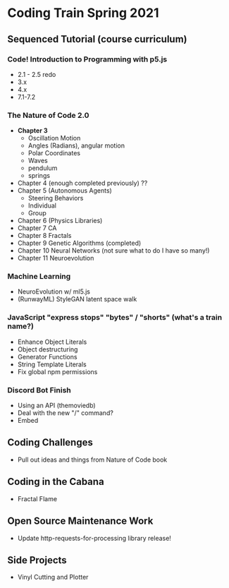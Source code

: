 # Coding Train Spring 2021

## Sequenced Tutorial (course curriculum)

### Code! Introduction to Programming with p5.js
* 2.1 - 2.5 redo
* 3.x
* 4.x
* 7.1-7.2

### The Nature of Code 2.0
* **Chapter 3**
    * Oscillation Motion
    * Angles (Radians), angular motion
    * Polar Coordinates
    * Waves
    * pendulum
    * springs
* Chapter 4 (enough completed previously) ??
* Chapter 5 (Autonomous Agents)
    * Steering Behaviors
    * Individual
    * Group
* Chapter 6 (Physics Libraries)
* Chapter 7 CA
* Chapter 8 Fractals
* Chapter 9 Genetic Algorithms (completed)
* Chapter 10 Neural Networks (not sure what to do I have so many!)
* Chapter 11 Neuroevolution

### Machine Learning
* NeuroEvolution w/ ml5.js
* (RunwayML) StyleGAN latent space walk

### JavaScript "express stops" "bytes" / "shorts" (what's a train name?)
* Enhance Object Literals
* Object destructuring
* Generator Functions
* String Template Literals
* Fix global npm permissions

### Discord Bot Finish
* Using an API (themoviedb)
* Deal with the new "/" command?
* Embed

## Coding Challenges
* Pull out ideas and things from Nature of Code book

## Coding in the Cabana
* Fractal Flame

## Open Source Maintenance Work
* Update http-requests-for-processing library release!

## Side Projects
* Vinyl Cutting and Plotter
